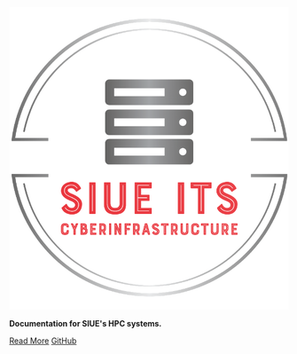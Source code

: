 ![logo](_media/logo.png)

**Documentation for SIUE's HPC systems.**

[Read More](README.md)
[GitHub](https://github.com/SIUE-ITS/cluster-docs/)

